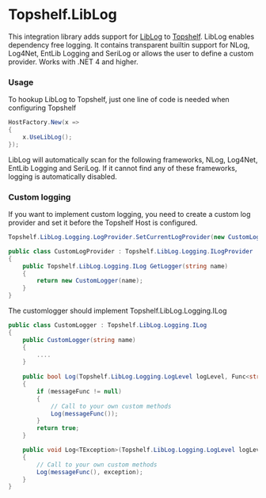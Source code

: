 Topshelf.LibLog
===============

This integration library adds support for [LibLog][0] to [Topshelf][1]. LibLog enables dependency free logging. It contains transparent builtin support for NLog, Log4Net, EntLib Logging and SeriLog or allows the user to define a custom provider. Works with .NET 4 and higher.

### Usage
To hookup LibLog to Topshelf, just one line of code is needed when configuring Topshelf
```csharp
HostFactory.New(x =>
{
    x.UseLibLog();
});
```
LibLog will automatically scan for the following frameworks, NLog, Log4Net, EntLib Logging and SeriLog. If it cannot find any of these frameworks, logging is automatically disabled. 

### Custom logging
If you want to implement custom logging, you need to create a custom log provider and set it before the Topshelf Host is configured.

```csharp
Topshelf.LibLog.Logging.LogProvider.SetCurrentLogProvider(new CustomLogProvider());
```
```csharp
public class CustomLogProvider : Topshelf.LibLog.Logging.ILogProvider
{
	public Topshelf.LibLog.Logging.ILog GetLogger(string name)
	{
		return new CustomLogger(name);
	}
}
```
The customlogger should implement Topshelf.LibLog.Logging.ILog

```csharp
public class CustomLogger : Topshelf.LibLog.Logging.ILog
{
	public CustomLogger(string name)
	{
		....
	}
	
	public bool Log(Topshelf.LibLog.Logging.LogLevel logLevel, Func<string> messageFunc)
	{
		if (messageFunc != null)
		{
			// Call to your own custom methods
			Log(messageFunc());
		}
		return true;
	}

	public void Log<TException>(Topshelf.LibLog.Logging.LogLevel logLevel, Func<string> messageFunc, TException exception) where TException : Exception
	{
		// Call to your own custom methods
		Log(messageFunc(), exception);
	}
}
```
[0]: https://github.com/damianh/LibLog
[1]: https://github.com/Topshelf/Topshelf
